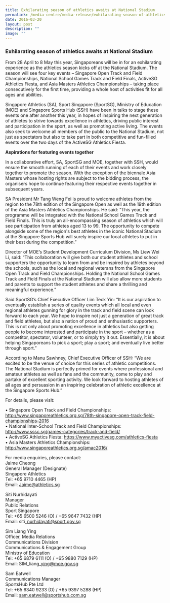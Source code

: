 ```yaml
---
title: Exhilarating season of athletics awaits at National Stadium
permalink: /media-centre/media-release/exhilarating-season-of-athletics-awaits-at-national-stadium/
date: 2016-03-20
layout: post
description: ""
image: ""
---
```

### **Exhilarating season of athletics awaits at National Stadium**
From 28 April to 8 May this year, Singaporeans will be in for an exhilarating experience as the athletics season kicks off at the National Stadium. The season will see four key events – Singapore Open Track and Field Championships, National School Games Track and Field Finals, ActiveSG Athletics Fiesta, and Asia Masters Athletics Championships – taking place consecutively for the first time, providing a whole host of activities fit for all ages and abilities.  
  
Singapore Athletics (SA), Sport Singapore (SportSG), Ministry of Education (MOE) and Singapore Sports Hub (SSH) have been in talks to stage these events one after another this year, in hopes of inspiring the next generation of athletes to strive towards excellence in athletics, driving public interest and participation in the sport, as well as promoting active living. The events also seek to welcome all members of the public to the National Stadium, not just as spectators but also to take part in both competitive and fun-filled events over the two days of the ActiveSG Athletics Fiesta.  
  
**Aspirations for featuring events together**  
  
In a collaborative effort, SA, SportSG and MOE, together with SSH, would ensure the smooth running of each of their events and work closely together to promote the season. With the exception of the biennale Asia Masters whose hosting rights are subject to the bidding process, the organisers hope to continue featuring their respective events together in subsequent years.  
  
SA President Mr Tang Weng Fei is proud to welcome athletes from the region to the 78th edition of the Singapore Open as well as the 19th edition of the Asia Masters Athletics Championships. He said: “This year, the programme will be integrated with the National School Games Track and Field Finals. This is truly an all-encompassing season of athletics which will see participation from athletes aged 13 to 99. The opportunity to compete alongside some of the region's best athletes in the iconic National Stadium at the Singapore Sports Hub will surely inspire our local athletes to put in their best during the competition.”  
  
Director of MOE’s Student Development Curriculum Division, Ms Liew Wei Li, said: “This collaboration will give both our student athletes and school supporters the opportunity to learn from and be inspired by athletes beyond the schools, such as the local and regional veterans from the Singapore Open Track and Field Championships. Holding the National School Games Track and Field Finals at the National Stadium will also allow more students and parents to support the student athletes and share a thrilling and meaningful experience.”  
  
Said SportSG’s Chief Executive Officer Lim Teck Yin: “It is our aspiration to eventually establish a series of quality events which all local and even regional athletes gunning for glory in the track and field scene can look forward to each year. We hope to inspire not just a generation of great track and field athletes, but also a nation of proud and enthusiastic supporters. This is not only about promoting excellence in athletics but also getting people to become interested and participate in the sport – whether as a competitor, spectator, volunteer, or to simply try it out. Essentially, it is about helping Singaporeans to pick a sport; play a sport; and eventually live better through sport.”  
  
According to Manu Sawhney, Chief Executive Officer of SSH: “We are excited to be the venue of choice for this series of athletic competitions. The National Stadium is perfectly primed for events where professional and amateur athletes as well as fans and the community, come to play and partake of excellent sporting activity. We look forward to hosting athletes of all ages and persuasion in an inspiring celebration of athletic excellence at the Singapore Sports Hub.”  
  
For details, please visit:  
  
• Singapore Open Track and Field Championships: http://www.singaporeathletics.org.sg/78th-singapore-open-track-field-championships-2016  
• National Inter-School Track and Field Championships: http://www.sssc.sg/games-categories/track-and-field/  
• ActiveSG Athletics Fiesta: https://www.myactivesg.com/athletics-fiesta  
• Asia Masters Athletics Championships: http://www.singaporeathletics.org.sg/amac2016/  
  
  
For media enquiries, please contact:  
Jaime Cheong  
General Manager (Designate)  
Singapore Athletics  
Tel: +65 9710 4465 (HP)  
Email: Jaime@athletics.sg  
  
Siti Nurhidayati  
Manager  
Public Relations  
Sport Singapore  
Tel: +65 6500 5246 (O) / +65 9647 7432 (HP)  
Email: siti\_nurhidayati@sport.gov.sg  
  
Sim Liang Ying  
Officer, Media Relations  
Communications Division  
Communications & Engagement Group  
Ministry of Education  
Tel: +65 6879 6111 (O) / +65 9880 7129 (HP)  
Email: SIM\_liang\_ying@moe.gov.sg  
  
Sam Eatwell  
Communications Manager  
SportsHub Pte Ltd  
Tel: +65 6340 9233 (O) / +65 9397 5288 (HP)  
Email: sam.eatwell@sportshub.com.sg